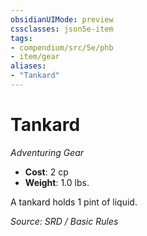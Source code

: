 ```yaml
---
obsidianUIMode: preview
cssclasses: json5e-item
tags:
- compendium/src/5e/phb
- item/gear
aliases: 
- "Tankard"
---
```

# Tankard
*Adventuring Gear*  

- **Cost**: 2 cp
- **Weight**: 1.0 lbs.

A tankard holds 1 pint of liquid.

*Source: SRD / Basic Rules*